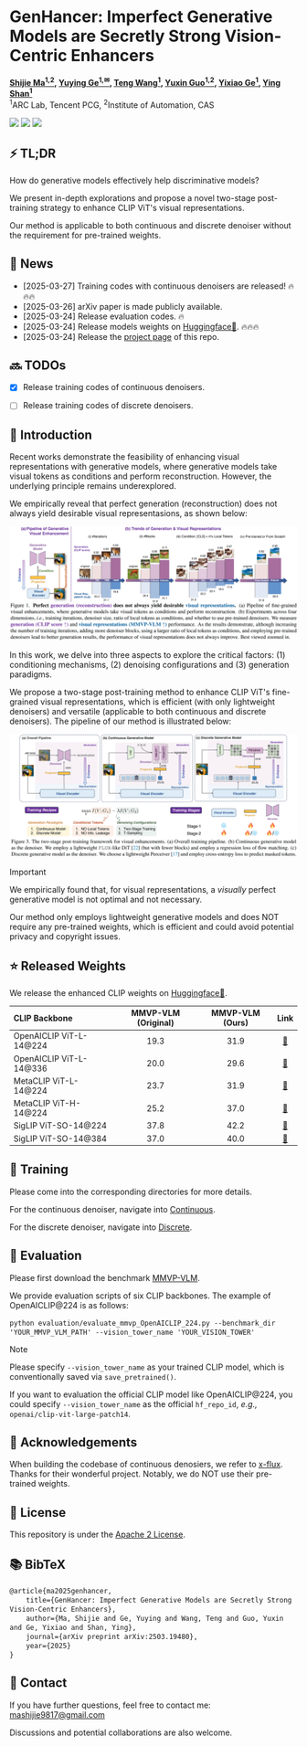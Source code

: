 # GenHancer: Imperfect Generative Models are Secretly Strong Vision-Centric Enhancers

**[Shijie Ma<sup>1,2</sup>](https://mashijie1028.github.io/), 
[Yuying Ge<sup>1,&#9993;</sup>](https://geyuying.github.io/), 
[Teng Wang<sup>1</sup>](http://ttengwang.com/), 
[Yuxin Guo<sup>1,2</sup>](https://scholar.google.com/citations?user=x_0spxgAAAAJ&hl=en), 
[Yixiao Ge<sup>1</sup>](https://geyixiao.com/), 
[Ying Shan<sup>1</sup>](https://scholar.google.com/citations?user=4oXBp9UAAAAJ&hl=en)**
<br>
<sup>1</sup>ARC Lab, Tencent PCG, 
<sup>2</sup>Institute of Automation, CAS
<br>

<a href='https://arxiv.org/abs/2503.19480'><img src='https://img.shields.io/badge/ArXiv-2503.19480-red'></a> 
<a href='https://mashijie1028.github.io/GenHancer/'><img src='https://img.shields.io/badge/Project-Page-Green'></a>
<a href='https://huggingface.co/msj9817/GenHancer/'><img src='https://img.shields.io/badge/Model-Huggingface-yellow'></a>



## ⚡ TL;DR

How do generative models effectively help discriminative models?

We present in-depth explorations and propose a novel two-stage post-training strategy to enhance CLIP ViT's visual representations.

Our method is applicable to both continuous and discrete denoiser without the requirement for pre-trained weights.



## 📅 News

* [2025-03-27] Training codes with continuous denoisers are released! 🔥🔥🔥
* [2025-03-26] arXiv paper is made publicly available.
* [2025-03-24] Release evaluation codes. 🔥
* [2025-03-24] Release models weights on [Huggingface🤗](https://huggingface.co/msj9817/GenHancer/). 🔥🔥🔥
* [2025-03-24] Release the [project page](https://mashijie1028.github.io/gen4rep/) of this repo.



## 🔜 TODOs

- [x] Release training codes of continuous denoisers.
- [ ] Release training codes of discrete denoisers.



## 🔎 Introduction

Recent works demonstrate the feasibility of enhancing visual representations with generative models, where generative models take visual tokens as conditions and perform reconstruction. However, the underlying principle remains underexplored.

We empirically reveal that perfect generation (reconstruction) does not always yield desirable visual representasions, as shown below:

![teaser](assets/teaser.jpg)

In this work, we delve into three aspects to explore the critical factors: (1) conditioning mechanisms, (2) denoising configurations and (3) generation paradigms.

We propose a two-stage post-training method to enhance CLIP ViT's fine-grained visual representations, which is efficient (with only lightweight denoisers) and versatile (applicable to both continuous and discrete denoisers). The pipeline of our method is illustrated below:

![teaser](assets/method.jpg)




> [!Important]
>
> We empirically found that, for visual representations, a *visually* perfect generative model is not optimal and not necessary. 
>
> Our method only employs lightweight generative models and does NOT require any pre-trained weights, which is efficient and  could avoid potential privacy and copyright issues.





##  ⭐ Released Weights

We release the enhanced CLIP weights  on [Huggingface🤗](https://huggingface.co/msj9817/GenHancer/).

| CLIP Backbone           | MMVP-VLM (Original) | MMVP-VLM (Ours) |                             Link                             |
| :---------------------- | :-----------------: | :-------------: | :----------------------------------------------------------: |
| OpenAICLIP ViT-L-14@224 |        19.3         |      31.9       | [🤗](https://huggingface.co/msj9817/GenHancer/tree/main/OpenAICLIP/clip-vit-large-patch14) |
| OpenAICLIP ViT-L-14@336 |        20.0         |      29.6       | [🤗](https://huggingface.co/msj9817/GenHancer/tree/main/OpenAICLIP/clip-vit-large-patch14-336) |
| MetaCLIP ViT-L-14@224   |        23.7         |      31.9       | [🤗](https://huggingface.co/msj9817/GenHancer/tree/main/MetaCLIP/metaclip-l14-fullcc2.5b) |
| MetaCLIP ViT-H-14@224   |        25.2         |      37.0       | [🤗](https://huggingface.co/msj9817/GenHancer/tree/main/MetaCLIP/metaclip-h14-fullcc2.5b) |
| SigLIP ViT-SO-14@224    |        37.8         |      42.2       | [🤗](https://huggingface.co/msj9817/GenHancer/tree/main/SigLIP/siglip-so400m-patch14-224) |
| SigLIP ViT-SO-14@384    |        37.0         |      40.0       | [🤗](https://huggingface.co/msj9817/GenHancer/tree/main/SigLIP/siglip-so400m-patch14-384) |



## 🏃 Training

Please come into the corresponding directories for more details.

For the continuous denoiser, navigate into [Continuous](https://github.com/mashijie1028/GenHancer/tree/main/Continuous).

For the discrete denoiser, navigate into [Discrete](https://github.com/mashijie1028/GenHancer/tree/main/Discrete).



## 📏 Evaluation

Please first download the benchmark [MMVP-VLM](https://huggingface.co/datasets/MMVP/MMVP_VLM).

We provide evaluation scripts of six CLIP backbones. The example of OpenAICLIP@224 is as follows: 

```shell
python evaluation/evaluate_mmvp_OpenAICLIP_224.py --benchmark_dir 'YOUR_MMVP_VLM_PATH' --vision_tower_name 'YOUR_VISION_TOWER'
```

> [!note]
>
> Please specify `--vision_tower_name` as your trained CLIP model, which is conventionally saved via `save_pretrained()`.
>
> If you want to evaluation the official CLIP model like OpenAICLIP@224, you could specify `--vision_tower_name` as the official `hf_repo_id`, *e.g.,* `openai/clip-vit-large-patch14`.



## 🤗 Acknowledgements

When building the codebase of continuous denosiers, we refer to [x-flux](https://github.com/XLabs-AI/x-flux). Thanks for their wonderful project. Notably, we do NOT use their pre-trained weights.



## 📜 License

This repository is under the [Apache 2 License](https://github.com/mashijie1028/Gen4Rep/blob/main/LICENSE).



## 📚 BibTeX

```
@article{ma2025genhancer,
	title={GenHancer: Imperfect Generative Models are Secretly Strong Vision-Centric Enhancers},
	author={Ma, Shijie and Ge, Yuying and Wang, Teng and Guo, Yuxin and Ge, Yixiao and Shan, Ying},
	journal={arXiv preprint arXiv:2503.19480},
	year={2025}
}
```



## 📧 Contact

If you have further questions, feel free to contact me: mashijie9817@gmail.com

Discussions and potential collaborations are also welcome.